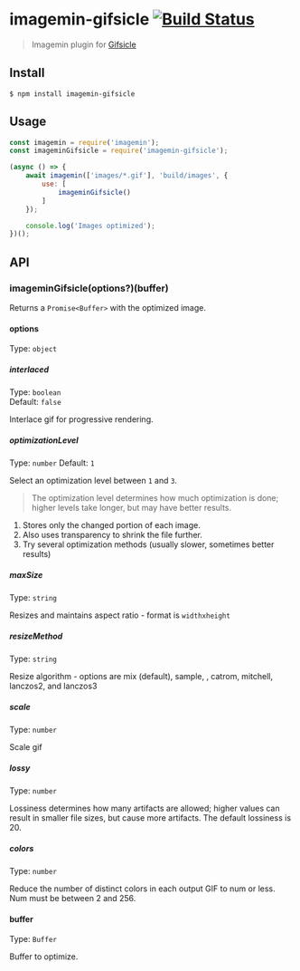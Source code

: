 # imagemin-gifsicle [![Build Status](https://travis-ci.org/imagemin/imagemin-gifsicle.svg?branch=master)](https://travis-ci.org/imagemin/imagemin-gifsicle)

> Imagemin plugin for [Gifsicle](https://www.lcdf.org/gifsicle/)

## Install

```
$ npm install imagemin-gifsicle
```

## Usage

```js
const imagemin = require('imagemin');
const imageminGifsicle = require('imagemin-gifsicle');

(async () => {
	await imagemin(['images/*.gif'], 'build/images', {
		use: [
			imageminGifsicle()
		]
	});

	console.log('Images optimized');
})();
```

## API

### imageminGifsicle(options?)(buffer)

Returns a `Promise<Buffer>` with the optimized image.

#### options

Type: `object`

##### interlaced

Type: `boolean`\
Default: `false`

Interlace gif for progressive rendering.

##### optimizationLevel

Type: `number`
Default: `1`

Select an optimization level between `1` and `3`.

> The optimization level determines how much optimization is done; higher levels take longer, but may have better results.

1. Stores only the changed portion of each image.
2. Also uses transparency to shrink the file further.
3. Try several optimization methods (usually slower, sometimes better results)

##### maxSize

Type: `string`

Resizes and maintains aspect ratio - format is `widthxheight`

##### resizeMethod

Type: `string`

Resize algorithm - options are mix (default), sample, , catrom, mitchell, lanczos2, and lanczos3

##### scale

Type: `number`

Scale gif

##### lossy

Type: `number`

Lossiness determines how many artifacts are allowed; higher values can result in smaller file sizes, but cause more artifacts. The default lossiness is 20.


##### colors

Type: `number`

Reduce the number of distinct colors in each output GIF to num or less. Num must be between 2 and 256.

#### buffer

Type: `Buffer`

Buffer to optimize.
